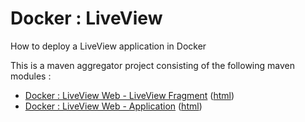 # Docker : LiveView

How to deploy a LiveView application in Docker

This is a maven aggregator project consisting of the following maven modules :

* [Docker : LiveView Web - LiveView Fragment](lv-1node-lv/src/site/markdown/index.md) ([html](https://tibcosoftware.github.io/tibco-streaming-samples/10.4.2/docker/lv-1node/lv-1node-lv/))
* [Docker : LiveView Web - Application](lv-1node-app/src/site/markdown/index.md) ([html](https://tibcosoftware.github.io/tibco-streaming-samples/10.4.2/docker/lv-1node/lv-1node-app/))
